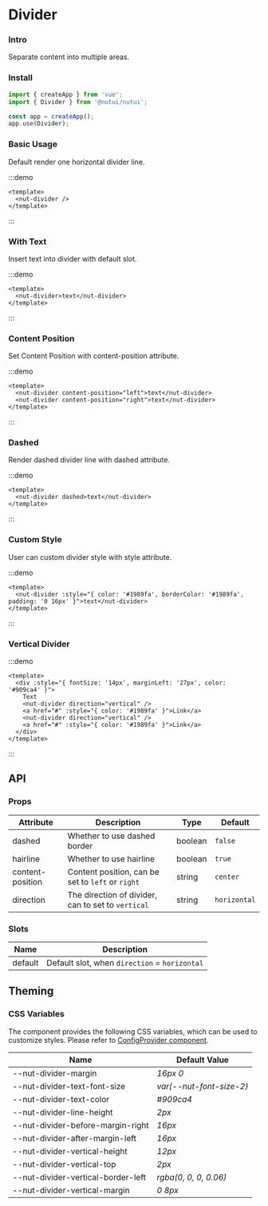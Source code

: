 # Divider

### Intro

Separate content into multiple areas.

### Install

```js
import { createApp } from 'vue';
import { Divider } from '@nutui/nutui';

const app = createApp();
app.use(Divider);
```

### Basic Usage

Default render one horizontal divider line.

:::demo

```vue
<template>
  <nut-divider />
</template>
```

:::

### With Text

Insert text into divider with default slot.

:::demo

```vue
<template>
  <nut-divider>text</nut-divider>
</template>
```

:::

### Content Position

Set Content Position with content-position attribute.

:::demo

```vue
<template>
  <nut-divider content-position="left">text</nut-divider>
  <nut-divider content-position="right">text</nut-divider>
</template>
```

:::

### Dashed

Render dashed divider line with dashed attribute.

:::demo

```vue
<template>
  <nut-divider dashed>text</nut-divider>
</template>
```

:::

### Custom Style

User can custom divider style with style attribute.

:::demo

```vue
<template>
  <nut-divider :style="{ color: '#1989fa', borderColor: '#1989fa', padding: '0 16px' }">text</nut-divider>
</template>
```

:::

### Vertical Divider

:::demo

```vue
<template>
  <div :style="{ fontSize: '14px', marginLeft: '27px', color: '#909ca4' }">
    Text
    <nut-divider direction="vertical" />
    <a href="#" :style="{ color: '#1989fa' }">Link</a>
    <nut-divider direction="vertical" />
    <a href="#" :style="{ color: '#1989fa' }">Link</a>
  </div>
</template>
```

:::

## API

### Props

| Attribute        | Description                                        | Type    | Default      |
| ---------------- | -------------------------------------------------- | ------- | ------------ |
| dashed           | Whether to use dashed border                       | boolean | `false`      |
| hairline         | Whether to use hairline                            | boolean | `true`       |
| content-position | Content position, can be set to `left` or `right`  | string  | `center`     |
| direction        | The direction of divider, can to set to `vertical` | string  | `horizontal` |

### Slots

| Name    | Description                                   |
| ------- | --------------------------------------------- |
| default | Default slot, when `direction` = `horizontal` |

## Theming

### CSS Variables

The component provides the following CSS variables, which can be used to customize styles. Please refer to [ConfigProvider component](#/en-US/component/configprovider).

| Name                               | Default Value            |
| ---------------------------------- | ------------------------ |
| --nut-divider-margin               | _16px 0_                 |
| --nut-divider-text-font-size       | _var(--nut-font-size-2)_ |
| --nut-divider-text-color           | _#909ca4_                |
| --nut-divider-line-height          | _2px_                    |
| --nut-divider-before-margin-right  | _16px_                   |
| --nut-divider-after-margin-left    | _16px_                   |
| --nut-divider-vertical-height      | _12px_                   |
| --nut-divider-vertical-top         | _2px_                    |
| --nut-divider-vertical-border-left | _rgba(0, 0, 0, 0.06)_    |
| --nut-divider-vertical-margin      | _0 8px_                  |
